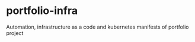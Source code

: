 # portfolio-infra
 Automation, infrastructure as a code and kubernetes manifests of portfolio project
